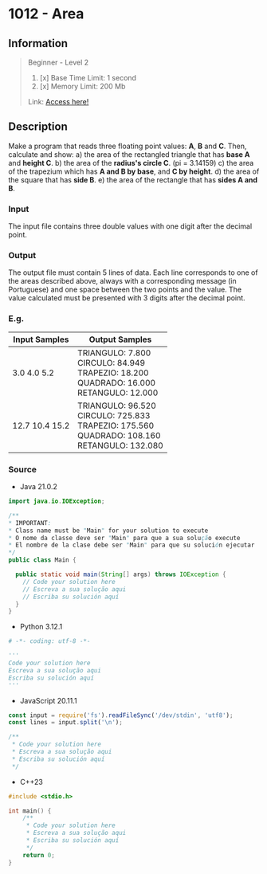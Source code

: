# 1012 - Area

## Information
> Beginner - Level 2
>
> 1. [x]  Base Time Limit: 1 second
> 2. [x]  Memory Limit: 200 Mb
>
> Link: [Access here!](https://judge.beecrowd.com/en/problems/view/1012)

## Description
Make a program that reads three floating point values: **A**, **B** and **C**. Then, calculate and show:
a) the area of the rectangled triangle that has **base A** and **height C**.
b) the area of the **radius's circle C**. (pi = 3.14159)
c) the area of the trapezium which has **A and B by base**, and **C by height**.
d) the area of the square that has **side B**.
e) the area of the rectangle that has **sides A and B**.

### Input
The input file contains three double values with one digit after the decimal point.

### Output
The output file must contain 5 lines of data. Each line corresponds to one of the areas described above, always with a corresponding message (in Portuguese) and one space between the two points and the value. The value calculated must be presented with 3 digits after the decimal point.

### E.g.
| Input Samples  | Output Samples                                                                                                    |
|----------------|-------------------------------------------------------------------------------------------------------------------|
| 3.0 4.0 5.2    | TRIANGULO:  7.800 <br/> CIRCULO:  84.949 <br/> TRAPEZIO:  18.200 <br/> QUADRADO:  16.000 <br/> RETANGULO:  12.000 |
| 12.7 10.4 15.2 | TRIANGULO: 96.520 <br/> CIRCULO: 725.833 <br/> TRAPEZIO: 175.560 <br/> QUADRADO: 108.160 <br/> RETANGULO: 132.080 |

### Source

- Java 21.0.2
```java
import java.io.IOException;

/**
* IMPORTANT:
* Class name must be "Main" for your solution to execute
* O nome da classe deve ser "Main" para que a sua solução execute
* El nombre de la clase debe ser "Main" para que su solución ejecutar
*/
public class Main {

  public static void main(String[] args) throws IOException {
    // Code your solution here
    // Escreva a sua solução aqui
    // Escriba su solución aquí
  }
}

```

- Python 3.12.1
```py
# -*- coding: utf-8 -*-

'''
Code your solution here
Escreva a sua solução aqui
Escriba su solución aquí
'''

```

- JavaScript 20.11.1
```js
const input = require('fs').readFileSync('/dev/stdin', 'utf8');
const lines = input.split('\n');

/**
 * Code your solution here
 * Escreva a sua solução aqui
 * Escriba su solución aquí
 */

```

- C++23
```cpp
#include <stdio.h>

int main() {
    /**
     * Code your solution here
     * Escreva a sua solução aqui
     * Escriba su solución aquí
     */
    return 0;
}

```
